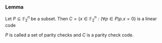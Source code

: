 ### Lemma
Let $P\subseteq \mathbb{F}_{2}^{n}$ be a subset.
Then $C=\{ x\in \mathbb{F}_{2}^{n} : (\forall p \in P)p.x=0 \}$ is a linear code

$P$ is called a set of parity checks and $C$ is a parity check code.